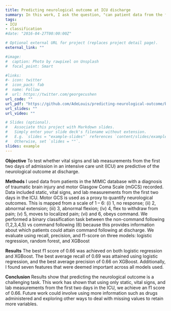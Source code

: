 ```yaml
---
title: Predicting neurological outcome at ICU discharge
summary: In this work, I ask the question, "can patient data from the first two days in the ICU be used to predict neurological outcome at discharge?"
tags:
- ICU 
- classification
#date: "2016-04-27T00:00:00Z"

# Optional external URL for project (replaces project detail page).
external_link: ""

#image:
#  caption: Photo by rawpixel on Unsplash
#  focal_point: Smart

#links:
#- icon: twitter
#  icon_pack: fab
#  name: Follow
#  url: https://twitter.com/georgecushen
url_code: ""
url_pdf: "https://github.com/AdeLouis/predicting-neurological-outcome/blob/main/Health-Informatics-Presentation.pdf"
url_slides: ""
url_video: ""

# Slides (optional).
#   Associate this project with Markdown slides.
#   Simply enter your slide deck's filename without extension.
#   E.g. `slides = "example-slides"` references `content/slides/example-slides.md`.
#   Otherwise, set `slides = ""`.
slides: example
---
```


**Objective** 
To test whether vital signs and lab measurements from the first two days of admission in an intensive care unit (ICU) are predictive of the neurological outcome at discharge.

**Methods** I used data from patients in the MIMIC database with a diagnosis of traumatic brain injury and motor Glasgow Coma Scale (mGCS) recorded. Data included static, vital signs, and lab measurements from the first two days in the ICU. Motor GCS is used as a proxy to quantify neurological outcomes. This is mapped from a scale of 1 – 6: (i) 1, no response; (ii) 2, abnormal extension; (iii) 3, abnormal flexion; (iv) 4, flex to withdraw from pain; (v) 5, moves to localized pain; (vi) and 6, obeys command. We performed a binary classification task between the non-command following (1,2,3,4,5) vs command following (6) because this provides information about which patients could attain command following at discharge. We evaluate using recall, precision, and f1-score on three models: logistic regression, random forest, and XGBoost

**Results** The best f1 score of 0.66 was achieved on both logistic regression and XGBoost. The best average recall of 0.69 was attained using logistic regression, and the best average precision of 0.66 on XGBoost. Additionally, I found seven features that were deemed important across all models used.

**Conclusion** Results show that predicting the neurological outcome is a challenging task. This work has shown that using only static, vital signs, and lab measurements from the first two days in the ICU, we achieve an f1 score of 0.66. Future work could involve using more information such as drugs administered and exploring other ways to deal with missing values to retain more variables.
